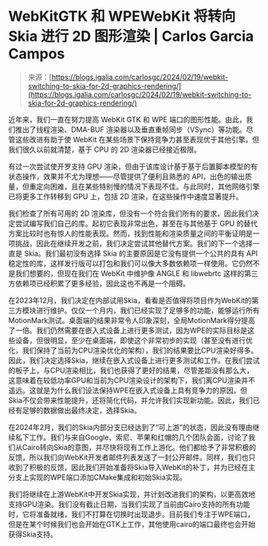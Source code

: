<!--yml

类别：未分类

日期：2024-05-27 15:02:29

-->

# WebKitGTK 和 WPEWebKit 将转向 Skia 进行 2D 图形渲染 | Carlos Garcia Campos

> 来源：[https://blogs.igalia.com/carlosgc/2024/02/19/webkit-switching-to-skia-for-2d-graphics-rendering/](https://blogs.igalia.com/carlosgc/2024/02/19/webkit-switching-to-skia-for-2d-graphics-rendering/)

近年来，我们一直在努力提高 WebKit GTK 和 WPE 端口的图形性能。由此，我们推出了线程渲染、DMA-BUF 渲染器以及垂直重帧同步（VSync）等功能。尽管这些改进有助于使 WebKit 在某些场景下保持竞争力甚至表现优于其他引擎，但我们很久以前就清楚，基于 CPU 的 2D 渲染器已经接近极限。

有过一次尝试使开罗支持 GPU 渲染，但由于该库设计基于基于后置脚本模型的有状态操作，效果并不尤为理想——尽管提供了便利且熟悉的 API，出色的输出质量，但重定向困难，且在某些特别慢的情况下表现不佳。与此同时，其他网络引擎已将更多工作转移到 GPU 上，包括 2D 渲染，在这些操作中速度显著提升。

我们检查了所有可用的 2D 渲染库，但没有一个符合我们所有的要求，因此我们决定尝试编写我们自己的库。起初它表现非常出色，甚至在与其他基于 GPU 的替代方案比较时也有惊人的性能表现。然而，找到性能和渲染质量之间的平衡证明是一项挑战，因此在继续开发之前，我们决定尝试其他替代方案。我们的下一个选择一直是 Skia。我们最初没有选择 Skia 的主要原因是它没有提供一个公共的具有 API 稳定性的库，这样发行版可以打包和我们可以像大多数依赖项一样使用。它仍然不是我们想要的，但现在我们在 WebKit 中维护像 ANGLE 和 libwebrtc 这样的第三方依赖项已经积累了更多经验，因此这也不再是一个阻碍。

在2023年12月，我们决定在内部试用Skia，看看是否值得将项目作为WebKit的第三方模块进行维护。仅仅一个月内，我们已经实现了足够多的功能，能够运行所有MotionMark测试。桌面端的结果非常令人印象深刻，全局MotionMark得分提高了一倍。我们仍然需要在嵌入式设备上进行更多测试，因为WPE的实际目标是这些设备，但很明显，至少在桌面端，即使这个非常初步的实现（甚至没有进行优化，我们保持了当前为CPU渲染优化的架构），我们的结果要比CPU渲染好得多。因此，我们决定选择Skia，继续在嵌入式设备上进行更多测试和工作。在我们尝试的板子上，与CPU渲染相比，我们也获得了更好的结果，尽管差距没有那么大，这意味着在较低功率GPU和当前为CPU渲染设计的架构下，我们离CPU渲染并不遥远。这就是为什么我们设法保持WPE在嵌入式设备上具有竞争力的原因，但Skia不仅会带来性能提升，还将简化代码，并允许我们实现新功能。因此，我们已经有足够的数据做出最终决定，选择Skia。

在2024年2月，我们的Skia内部分支已经达到了“可上游”的状态，因此没有理由继续私下工作。我们与来自Google、索尼、苹果和红帽的几个团队会面，讨论了我们从Cairo转向Skia的意图，并尽快将现有工作上游化。他们都给予了非常积极的反馈，所以我们向WebKit开发者邮件列表发送了一封公开邮件。同样，我们也只收到了积极的反馈，因此我们开始准备将Skia导入WebKit的补丁，并为已经在主分支上实现的WPE端口添加CMake集成和初始Skia实现。

我们将继续在上游WebKit中开发Skia实现，并计划改进我们的架构，以更高效地支持GPU渲染。我们没有截止日期，当我们实现了当前由Cairo支持的所有功能时，它将准备就绪，我们不打算在切换时出现退步。目前我们专注于WPE端口，但是在某个时候我们也会开始在GTK上工作，其他使用cairo的端口最终也会开始获得Skia支持。
